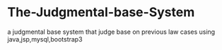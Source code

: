 # The-Judgmental-base-System
a judgmental base system that judge base on previous law cases
using java,jsp,mysql,bootstrap3
